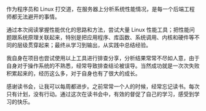 作为程序员和 Linux 打交道，在服务器上分析系统性能情况，是每一个后端工程师都无法避开的事情。 

通过本次阅读掌握性能优化的思路和方法，尝试大量 Linux 性能工具；把性能问题跟系统原理关联起来，特别是把应用程序、库函数、系统调用、内核和硬件等不同的层级贯穿起来；最终从学习到输出，从实践中总结经验。 

我自身在项目也尝试使用以上工具进行排查分享，分析结果常常不尽如人意，由于自身对于操作系统的不熟悉，经常导致排查结论被误导。当然成功就是一次次失败积累起来的，经历这么多，对于自身也有了很大的成长。 

感谢读书会，让我可以每周都进步。之前常常一个人的时候，经常忘记读书。每次只有计划，没有行动。通过这次在读书会中，有效的督促了自己的学习，感受到学习的快乐。 

